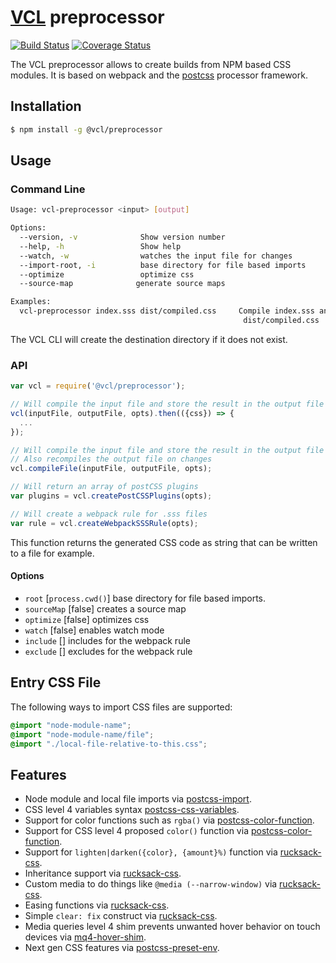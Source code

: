 # [VCL](https://vcl.github.io/) preprocessor

[![Build Status](http://img.shields.io/travis/vcl/preprocessor.svg?style=flat)](https://travis-ci.org/vcl/preprocessor)
[![Coverage Status](https://coveralls.io/repos/vcl/preprocessor/badge.svg?branch=master)](https://coveralls.io/r/vcl/preprocessor?branch=master)

The VCL preprocessor allows to create builds from NPM based CSS modules.
It is based on webpack and the [postcss](https://github.com/postcss/postcss)
processor framework.

## Installation

```sh
$ npm install -g @vcl/preprocessor
```

## Usage

### Command Line

```sh
Usage: vcl-preprocessor <input> [output]

Options:
  --version, -v              Show version number
  --help, -h                 Show help
  --watch, -w                watches the input file for changes
  --import-root, -i          base directory for file based imports
  --optimize                 optimize css
  --source-map              generate source maps

Examples:
  vcl-preprocessor index.sss dist/compiled.css     Compile index.sss and output to
                                                    dist/compiled.css
```
The VCL CLI will create the destination directory if it does not exist.

### API

```js
var vcl = require('@vcl/preprocessor');

// Will compile the input file and store the result in the output file
vcl(inputFile, outputFile, opts).then(({css}) => {
  ...
});

// Will compile the input file and store the result in the output file
// Also recompiles the output file on changes
vcl.compileFile(inputFile, outputFile, opts);

// Will return an array of postCSS plugins
var plugins = vcl.createPostCSSPlugins(opts);

// Will create a webpack rule for .sss files
var rule = vcl.createWebpackSSSRule(opts);
```

This function returns the generated CSS code as string that
can be written to a file for example.

#### Options

- `root` [`process.cwd()`] base directory for file based imports.
- `sourceMap` [false] creates a source map
- `optimize` [false] optimizes css
- `watch` [false] enables watch mode
- `include` [] includes for the webpack rule
- `exclude` [] excludes for the webpack rule

## Entry CSS File

The following ways to import CSS files are supported:

```css
@import "node-module-name";
@import "node-module-name/file";
@import "./local-file-relative-to-this.css";
```

## Features

- Node module and local file imports via [postcss-import](https://github.com/postcss/postcss-import).
- CSS level 4 variables syntax [postcss-css-variables](https://github.com/MadLittleMods/postcss-css-variables).
- Support for color functions such as `rgba()` via [postcss-color-function](https://github.com/postcss/postcss-color-function).
- Support for CSS level 4 proposed `color()` function via [postcss-color-function](https://github.com/postcss/postcss-color-function).
- Support for `lighten|darken({color}, {amount}%)` function via [rucksack-css](https://www.rucksackcss.org/).
- Inheritance support via [rucksack-css](https://www.rucksackcss.org/).
- Custom media to do things like `@media (--narrow-window)` via [rucksack-css](https://www.rucksackcss.org/).
- Easing functions via [rucksack-css](https://www.rucksackcss.org/).
- Simple `clear: fix` construct via [rucksack-css](https://www.rucksackcss.org/).
- Media queries level 4 shim prevents unwanted hover behavior on touch devices via [mq4-hover-shim](https://github.com/twbs/mq4-hover-shim).
- Next gen CSS features via [postcss-preset-env](https://preset-env.cssdb.org/).
